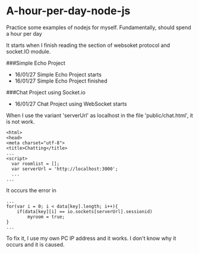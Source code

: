 # A-hour-per-day-node-js
Practice some examples of nodejs for myself. Fundamentally, should spend a hour per day 

It starts when I finish reading the section of websoket protocol and socket.IO module.

###Simple Echo Project
 * 16/01/27 Simple Echo Project starts
 * 16/01/27 Simple Echo Project finished

###Chat Project using Socket.io
 * 16/01/27 Chat Project using WebSocket starts

When I use the variant 'serverUrl' as localhost in the file 'public/chat.html',
it is not work.

    <html>
    <head>
    <meta charset="utf-8">
    <title>Chatting</title>
    ...
    <script>
      var roomlist = [];
      var serverUrl = 'http://localhost:3000';
      ...
    ...

It occurs the error in

    ...
    for(var i = 0; i < data[key].length; i++){
        if(data[key][i] == io.sockets[serverUrl].sessionid)
            myroom = true;
    }
    ...

To fix it, I use my own PC IP address and it works. I don't know why it occurs and it is caused.
